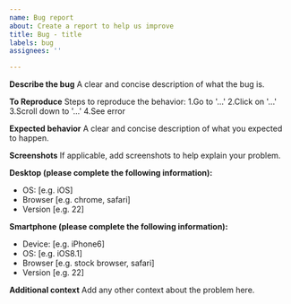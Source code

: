 ```yaml
---
name: Bug report
about: Create a report to help us improve
title: Bug - title
labels: bug
assignees: ''

---
```


**Describe the bug**
A clear and concise description of what the bug is.

**To Reproduce**
Steps to reproduce the behavior:
1.Go to '...'
2.Click on '...'
3.Scroll down to '...'
4.See error

**Expected behavior**
A clear and concise description of what you expected to happen.

**Screenshots**
If applicable, add screenshots to help explain your problem.

**Desktop \(please complete the following information\):**
  - OS: \[e.g. iOS\]
  - Browser \[e.g. chrome, safari\]
  - Version \[e.g. 22\]

**Smartphone \(please complete the following information\):**
  - Device: \[e.g. iPhone6\]
  - OS: [e.g. iOS8.1\]
  - Browser \[e.g. stock browser, safari\]
  - Version \[e.g. 22\]

**Additional context**
Add any other context about the problem here.